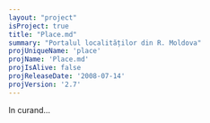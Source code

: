 ```yaml
---
layout: "project"
isProject: true
title: "Place.md"
summary: "Portalul localităților din R. Moldova"
projUniqueName: 'place'
projName: 'Place.md'
projIsAlive: false
projReleaseDate: '2008-07-14'
projVersion: '2.7'
---
```


In curand...